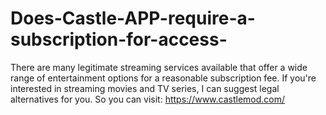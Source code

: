 # Does-Castle-APP-require-a-subscription-for-access-
There are many legitimate streaming services available that offer a wide range of entertainment options for a reasonable subscription fee. If you're interested in streaming movies and TV series, I can suggest legal alternatives for you. So you can visit: https://www.castlemod.com/
